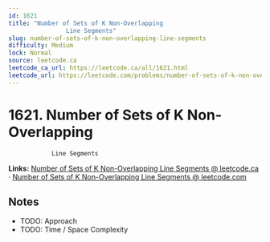 ```yaml
--- 
id: 1621
title: "Number of Sets of K Non-Overlapping
                Line Segments"
slug: number-of-sets-of-k-non-overlapping-line-segments
difficulty: Medium
lock: Normal
source: leetcode.ca
leetcode_ca_url: https://leetcode.ca/all/1621.html
leetcode_url: https://leetcode.com/problems/number-of-sets-of-k-non-overlapping-line-segments/
---
```


# 1621. Number of Sets of K Non-Overlapping
                Line Segments

**Links:** [Number of Sets of K Non-Overlapping
                Line Segments @ leetcode.ca](https://leetcode.ca/all/1621.html) · [Number of Sets of K Non-Overlapping
                Line Segments @ leetcode.com](https://leetcode.com/problems/number-of-sets-of-k-non-overlapping-line-segments/)

## Notes
- TODO: Approach
- TODO: Time / Space Complexity
